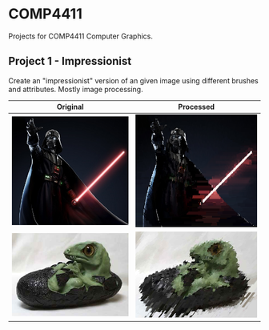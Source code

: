 # COMP4411
Projects for COMP4411 Computer Graphics.

## Project 1 - Impressionist
Create an "impressionist" version of an given image using different brushes and attributes. Mostly image processing.

| Original | Processed |
| -------- | --------- |
|![Original](/Impressionist/artifact/original.png)|![Processed](/Impressionist/artifact/artifact.png)|
|![Original](/Impressionist/artifact/original_2.png)|![Processed](/Impressionist/artifact/artifact_2.png)|
